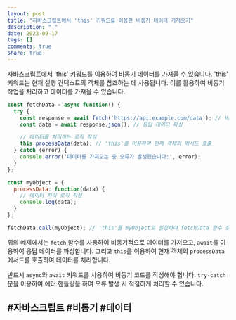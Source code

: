 ```yaml
---
layout: post
title: "자바스크립트에서 'this' 키워드를 이용한 비동기 데이터 가져오기"
description: " "
date: 2023-09-17
tags: []
comments: true
share: true
---
```


자바스크립트에서 'this' 키워드를 이용하여 비동기 데이터를 가져올 수 있습니다. 'this' 키워드는 현재 실행 컨텍스트의 객체를 참조하는 데 사용됩니다. 이를 활용하여 비동기 작업을 처리하고 데이터를 가져올 수 있습니다.

```javascript
const fetchData = async function() {
  try {
    const response = await fetch('https://api.example.com/data'); // 비동기 요청
    const data = await response.json(); // 응답 데이터 파싱

    // 데이터를 처리하는 로직 작성
    this.processData(data); // 'this'를 이용하여 현재 객체의 메서드 호출
  } catch (error) {
    console.error('데이터를 가져오는 중 오류가 발생했습니다:', error);
  }
};

const myObject = {
  processData: function(data) {
    // 데이터 처리 로직 작성
    console.log(data);
  }
};

fetchData.call(myObject); // 'this'를 myObject로 설정하여 fetchData 함수 호출
```

위의 예제에서는 `fetch` 함수를 사용하여 비동기적으로 데이터를 가져오고, `await`를 이용하여 응답 데이터를 파싱합니다. 그리고 `this`를 이용하여 현재 객체의 `processData` 메서드를 호출하여 데이터를 처리합니다.

반드시 `async`와 `await` 키워드를 사용하여 비동기 코드를 작성해야 합니다. `try-catch` 문을 이용하여 에러 핸들링을 하여 오류 발생 시 적절하게 처리할 수 있습니다.

## #자바스크립트 #비동기 #데이터